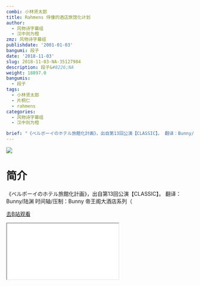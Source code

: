```yaml
---
combi: 小林贤太郎
title: Rahmens 侍僮的酒店旅馆化计划
author:
  - 风物诗字幕组
  - 汉中则为橙
zmz: 风物诗字幕组
publishdate: '2001-01-03'
bangumi: 段子
date: '2018-11-03'
slug: 2018-11-03-NA-35127984
description: 段子&#8226;NA
weight: 18897.0
bangumis:
  - 段子
tags:
  - 小林贤太郎
  - 片桐仁
  - rahmens
categories:
  - 风物诗字幕组
  - 汉中则为橙

brief: "《べルボーイのホテル旅館化計画》，出自第13回公演【CLASSIC】。 翻译：Bunny/陆渊 时间轴/压制：Bunny 帝王阁大酒店系列（"
---
```

![](https://i.imgur.com/SeaL14T.jpg)
# 简介  
《べルボーイのホテル旅館化計画》，出自第13回公演【CLASSIC】。
翻译：Bunny/陆渊 时间轴/压制：Bunny
帝王阁大酒店系列（  

[去B站观看](https://www.bilibili.com/video/av35127984/)
<div class ="resp-container"><iframe class="testiframe" src="//player.bilibili.com/player.html?aid=35127984"", scrolling="no", allowfullscreen="true" > </iframe></div> 
